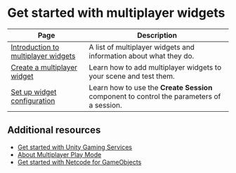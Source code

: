# Get started with multiplayer widgets

| Page                                                               | Description                                                                               |
|--------------------------------------------------------------------|-------------------------------------------------------------------------------------------|
| [Introduction to multiplayer widgets](get-started-learn-widgets.md)    | A list of multiplayer widgets and information about what they do.                         |
| [Create a multiplayer widget](get-started-create-widget.md)        | Learn how to add multiplayer widgets to your scene and test them.                         |
| [Set up widget configuration](get-started-widget-configuration.md) | Learn how to use the **Create Session** component to control the parameters of a session. |

## Additional resources
* [Get started with Unity Gaming Services](https://docs.unity.com/ugs/en-us/manual/overview/manual/getting-started)
* [About Multiplayer Play Mode](https://docs-multiplayer.unity3d.com/mppm/current/about/)
* [Get started with Netcode for GameObjects](https://docs-multiplayer.unity3d.com/netcode/1.6.0/about/)
